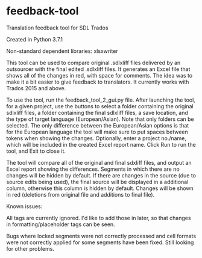 # feedback-tool
Translation feedback tool for SDL Trados

Created in Python 3.7.1

Non-standard dependent libraries: xlsxwriter

This tool can be used to compare original .sdlxliff files delivered by an outsourcer with the final edited .sdlxliff files. It generates an Excel file that shows all of the changes in red, with space for comments. The idea was to make it a bit easier to give feedback to translators. It currently works with Trados 2015 and above.

To use the tool, run the feedback_tool_2_gui.py file. After launching the tool, for a given project, use the buttons to select a folder containing the original sdlxliff files, a folder containing the final sdlxliff files, a save location, and the type of target language (European/Asian). Note that only folders can be selected. The only difference between the European/Asian options is that for the European language the tool will make sure to put spaces between tokens when showing the changes. Optionally, enter a project no./name, which will be included in the created Excel report name. Click Run to run the tool, and Exit to close it.

The tool will compare all of the original and final sdxliff files, and output an Excel report showing the differences. Segments in which there are no changes will be hidden by default. If there are changes in the source (due to source edits being used), the final source will be displayed in a additional column, otherwise this column is hidden by default. Changes will be shown in red (deletions from original file and additions to final file).

Known issues: 

All tags are currently ignored. I'd like to add those in later, so that changes in formatting/placeholder tags can be seen.

Bugs where locked segments were not correctly processed and cell formats were not correctly applied for some segments have been fixed. Still looking for other problems.

